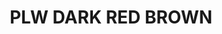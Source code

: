 ---
title: "PLW DARK RED BROWN"
price: "TBA"
desc: "Opis nije dostupan"
img_path: "/assets/img/A.MIG-1605.jpg"
brand: AMMO
available: true
cat: "weathering"
subcat: "PANEL LINE WASH (35 mL)"
subsubcat: "SS"
---